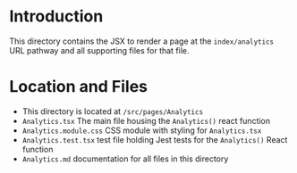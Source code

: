 # Introduction

This directory contains the JSX to render a page at the `index/analytics` URL pathway and all supporting files for that file.

# Location and Files

* This directory is located at `/src/pages/Analytics`
* `Analytics.tsx` The main file housing the `Analytics()` react function
* `Analytics.module.css` CSS module with styling for `Analytics.tsx`
* `Analytics.test.tsx` test file holding Jest tests for the `Analytics()` React function
* `Analytics.md` documentation for all files in this directory